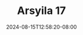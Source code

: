 --- 
title: "Arsyila 17"
description: "streaming   Arsyila 17 tiktok video full  "
date: 2024-08-15T12:58:20-08:00
file_code: "wx5umuv1rzmi"
draft: false
cover: "m735hkmhirbtlpvu.jpg"
tags: ["Arsyila", "bokep-indo", "bokep-viral", "bokep-ig"]
length: 367
fld_id: "1483160"
foldername: "arsyila"
categories: ["arsyila"]
views: 0
---